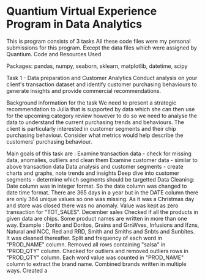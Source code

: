 # Quantium Virtual Experience Program in Data Analytics
This is program consists of 3 tasks
All these code files were my personal submissions for this program. Except the data files which were assigned by Quantium.
Code and Resources Used

Packages: pandas, numpy, seaborn, sklearn, matplotlib, datetime, scipy

Task 1 - Data preparation and Customer Analytics
Conduct analysis on your client's transaction dataset and identify customer purchasing behaviours to generate insights and provide commercial recommendations.

Background information for the task
We need to present a strategic recommendation to Julia that is supported by data which she can then use for the upcoming category review however to do so we need to analyse the data to understand the current purchasing trends and behaviours. The client is particularly interested in customer segments and their chip purchasing behaviour. Consider what metrics would help describe the customers’ purchasing behaviour.

Main goals of this task are :
Examine transaction data - check for missing data, anomalies, outliers and clean them
Examine customer data - similar to above transaction data
Data analysis and customer segments - create charts and graphs, note trends and insights
Deep dive into customer segments - determine which segments should be targetted
Data Cleaning:
Date column was in integer format. So the date column was changed to date time format.
There are 365 days in a year but in the DATE column there are only 364 unique values so one was missing. As it was a Christmas day and store was closed there was no anomaly. Value was kept as zero transaction for "TOT_SALES". December sales
Checked if all the products in given data are chips.
Some product names are written in more than one way. Example : Dorito and Doritos, Grains and GrnWves, Infusions and Ifzns, Natural and NCC, Red and RRD, Smith and Smiths and Snbts and Sunbites. It was cleaned thereafter.
Split and frequency of each word in "PROD_NAME" column. Removed all rows containing "salsa" in "PROD_QTY" column.
Checked for outliers and removed outliers rows in "PROD_QTY" column.
Each word value was counted in "PROD_NAME" column to extract the brand name. Combined brands written in multiple ways. Created a

